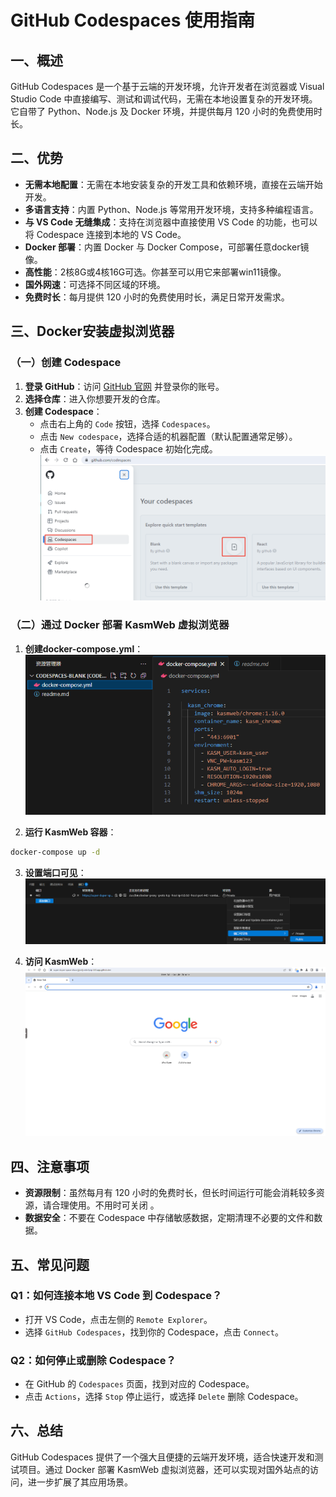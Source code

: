 # GitHub Codespaces 使用指南

## 一、概述
GitHub Codespaces 是一个基于云端的开发环境，允许开发者在浏览器或 Visual Studio Code 中直接编写、测试和调试代码，无需在本地设置复杂的开发环境。它自带了 Python、Node.js 及 Docker 环境，并提供每月 120 小时的免费使用时长。

## 二、优势
- **无需本地配置**：无需在本地安装复杂的开发工具和依赖环境，直接在云端开始开发。
- **多语言支持**：内置 Python、Node.js 等常用开发环境，支持多种编程语言。
- **与 VS Code 无缝集成**：支持在浏览器中直接使用 VS Code 的功能，也可以将 Codespace 连接到本地的 VS Code。
- **Docker 部署**：内置 Docker 与 Docker Compose，可部署任意docker镜像。
- **高性能**：2核8G或4核16G可选。你甚至可以用它来部署win11镜像。
- **国外网速**：可选择不同区域的环境。
- **免费时长**：每月提供 120 小时的免费使用时长，满足日常开发需求。

## 三、Docker安装虚拟浏览器

### （一）创建 Codespace
1. **登录 GitHub**：访问 [GitHub 官网](https://github.com/) 并登录你的账号。
2. **选择仓库**：进入你想要开发的仓库。
3. **创建 Codespace**：
   - 点击右上角的 `Code` 按钮，选择 `Codespaces`。
   - 点击 `New codespace`，选择合适的机器配置（默认配置通常足够）。
   - 点击 `Create`，等待 Codespace 初始化完成。
![输入图片说明](https://raw.githubusercontent.com/sbdrin/docs/main/imgs/2025-06-13/YnjDHJtzB8Y3gbLU.png)

### （二）通过 Docker 部署 KasmWeb 虚拟浏览器
1. **创建docker-compose.yml**：
   ![输入图片说明](https://raw.githubusercontent.com/sbdrin/docs/main/imgs/2025-06-13/hbbecxkx9vgqS0xS.png)

2. **运行 KasmWeb 容器**：
```bash
docker-compose up -d
```
3. **设置端口可见**：
![输入图片说明](https://raw.githubusercontent.com/sbdrin/docs/main/imgs/2025-06-13/6vRoObaVQi3IbSnr.png)

4. **访问 KasmWeb**：
![输入图片说明](https://raw.githubusercontent.com/sbdrin/docs/main/imgs/2025-06-13/oTtNbqAgi9M6eloN.png)

## 四、注意事项
- **资源限制**：虽然每月有 120 小时的免费时长，但长时间运行可能会消耗较多资源，请合理使用。不用时可关闭 。
- **数据安全**：不要在 Codespace 中存储敏感数据，定期清理不必要的文件和数据。

## 五、常见问题
### Q1：如何连接本地 VS Code 到 Codespace？
- 打开 VS Code，点击左侧的 `Remote Explorer`。
- 选择 `GitHub Codespaces`，找到你的 Codespace，点击 `Connect`。

### Q2：如何停止或删除 Codespace？
- 在 GitHub 的 `Codespaces` 页面，找到对应的 Codespace。
- 点击 `Actions`，选择 `Stop` 停止运行，或选择 `Delete` 删除 Codespace。

## 六、总结
GitHub Codespaces 提供了一个强大且便捷的云端开发环境，适合快速开发和测试项目。通过 Docker 部署 KasmWeb 虚拟浏览器，还可以实现对国外站点的访问，进一步扩展了其应用场景。

<!--stackedit_data:
eyJoaXN0b3J5IjpbMTk1NTIxNTI0NSwtMTAzMjEwNjkzNiw0Nz
Q1OTc4NjQsLTExNDc5ODU4MjUsMTAzNDQ0Mzg2NF19
-->